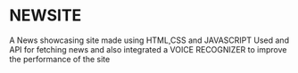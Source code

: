 # NEWSITE
A News showcasing site made using HTML,CSS and JAVASCRIPT 
Used and API for fetching news and also integrated a VOICE RECOGNIZER to improve the performance of the site
